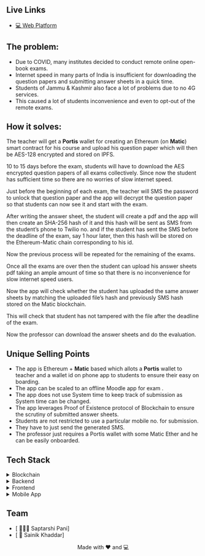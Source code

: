 

## Live Links
<!-- - [📽  Project Demo](https://youtu.be/PfmZYTjtKCk) -->
- [💻 Web Platform](https://offsubmit.vercel.app/)   
<!-- - [📱   Mobile App](https://github.com/BakaOtaku/Offsubmit/releases/) -->

<!-- - [👨🏻‍💼 Presentation File](./Presentation.pdf) -->

## The problem:

- Due to COVID, many institutes decided to conduct remote online open-book exams.
- Internet speed in many parts of India is insufficient for downloading the question papers and submitting answer sheets in a quick time.
- Students of Jammu & Kashmir also face a lot of problems due to no 4G services.
- This caused a lot of students inconvenience and even to opt-out of the remote exams.

## How it solves:

The teacher will get a **Portis** wallet for creating an Ethereum (on **Matic**) smart contract for his course  and upload his question paper which will then be AES-128 encrypted and stored on IPFS. 

10 to 15 days before the exam, students will have to download the AES encrypted question papers of all exams collectively. Since now the student has sufficient time so there are no worries of slow internet speed.

Just before the beginning of each exam, the teacher will SMS the password to unlock that question paper and the app will decrypt the question paper so that students can now see it and start with the exam.

After writing the answer sheet, the student will create a pdf and the app will then create an SHA-256 hash of it and this hash will be sent as SMS from the student’s phone to Twilio no. and if the student has sent the SMS before the deadline of the exam, say 1 hour later, then this hash will be stored on the Ethereum-Matic chain corresponding to his id.

Now the previous process will be repeated for the remaining of the exams.

Once all the exams are over then the student can upload his answer sheets pdf taking an ample amount of time so that there is no inconvenience for slow internet speed users.

Now the app will check whether the student has uploaded the same answer sheets by matching the uploaded file’s hash and previously SMS hash stored on the Matic blockchain.

This will check that student has not tampered with the file after the deadline of the exam.

Now the professor can download the answer sheets and do the evaluation.

## Unique Selling Points


- The app is Ethereum + **Matic** based which allots a **Portis** wallet to teacher and a wallet id on phone app to students to ensure their easy on boarding.
- The app can be scaled to an offline Moodle app for exam .
- The app does not use System time to keep track of submission as System time can be changed.
- The app leverages Proof of Existence protocol of Blockchain to ensure the scrutiny of submitted answer sheets.
- Students are not restricted to use a particular mobile no. for submission.
- They have to just send the generated SMS.
- The professor just requires a Portis wallet with some Matic Ether and he can be easily onboarded.

## Tech Stack

<details>
	<summary>Blockchain</summary>
		<ul>
			<li>Ethereum + Matic</li>
			<li>Portis</li>
		  <li>Solidity</li>
		</ul>
</details>

<details>
	<summary>Backend</summary>
		<ul>
			<li>Spring Boot - Java</li>
			<li>Twilio SMS API</li>
		  <li>Web3j</li>
		</ul>
</details>

<details>
	<summary>Frontend</summary>
		<ul>
			<li>React</li>
			<li>Web3.js</li>
		  <li>Portis</li>
		</ul>
</details>

<details>
	<summary>Mobile App</summary>
		<ul>
			<li>Flutter</li>
			<li>Crypto</li>
		</ul>
</details>

## Team

- [ 👨🏻‍💻 Saptarshi Pani]
- [ 🌊 Sainik Khaddar]


<p align="center"> Made with ❤️ and 💻</p>

